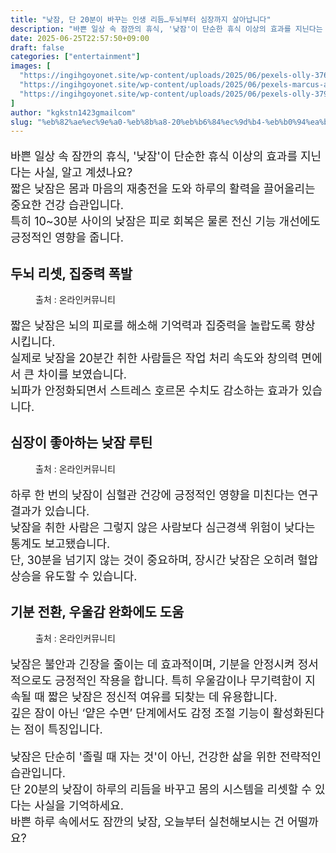```yaml
---
title: "낮잠, 단 20분이 바꾸는 인생 리듬…두뇌부터 심장까지 살아납니다"
description: "바쁜 일상 속 잠깐의 휴식, '낮잠'이 단순한 휴식 이상의 효과를 지닌다는 사실, 알고 계셨나요?짧은 낮잠은 몸과 마음의 재충전을 도와 하루의 활력을 끌어올리는 중요한 건강 습관입니다.특히 10~30분 사이의 낮잠은 피로 회복은 물론 전신 기능 개선에도 긍정적인 영향을"
date: 2025-06-25T22:57:50+09:00
draft: false
categories: ["entertainment"]
images: [
  "https://ingihgoyonet.site/wp-content/uploads/2025/06/pexels-olly-3765109-1024x683.jpg"
  "https://ingihgoyonet.site/wp-content/uploads/2025/06/pexels-marcus-aurelius-4064171-683x1024.jpg"
  "https://ingihgoyonet.site/wp-content/uploads/2025/06/pexels-olly-3790224-1-1024x683.jpg"
]
author: "kgkstn1423gmailcom"
slug: "%eb%82%ae%ec%9e%a0-%eb%8b%a8-20%eb%b6%84%ec%9d%b4-%eb%b0%94%ea%be%b8%eb%8a%94-%ec%9d%b8%ec%83%9d-%eb%a6%ac%eb%93%ac%eb%91%90%eb%87%8c%eb%b6%80%ed%84%b0-%ec%8b%ac%ec%9e%a5%ea%b9%8c%ec%a7%80"
---
```


<p style="font-size:18px">바쁜 일상 속 잠깐의 휴식, '낮잠'이 단순한 휴식 이상의 효과를 지닌다는 사실, 알고 계셨나요?<br>짧은 낮잠은 몸과 마음의 재충전을 도와 하루의 활력을 끌어올리는 중요한 건강 습관입니다.<br>특히 10~30분 사이의 낮잠은 피로 회복은 물론 전신 기능 개선에도 긍정적인 영향을 줍니다.</p> <h2 >두뇌 리셋, 집중력 폭발</h2> <figure ><img src="https://ingihgoyonet.site/wp-content/uploads/2025/06/pexels-olly-3765109-1024x683.jpg" alt="" style="aspect-ratio:16/9;object-fit:cover"/><figcaption >출처 : 온라인커뮤니티</figcaption></figure> <p style="font-size:18px">짧은 낮잠은 뇌의 피로를 해소해 기억력과 집중력을 놀랍도록 향상 시킵니다.<br>실제로 낮잠을 20분간 취한 사람들은 작업 처리 속도와 창의력 면에서 큰 차이를 보였습니다.<br>뇌파가 안정화되면서 스트레스 호르몬 수치도 감소하는 효과가 있습니다.</p> <h2 >심장이 좋아하는 낮잠 루틴</h2> <figure ><img src="https://ingihgoyonet.site/wp-content/uploads/2025/06/pexels-marcus-aurelius-4064171-683x1024.jpg" alt="" style="aspect-ratio:16/9;object-fit:cover"/><figcaption >출처 : 온라인커뮤니티</figcaption></figure> <p style="font-size:18px">하루 한 번의 낮잠이 심혈관 건강에 긍정적인 영향을 미친다는 연구 결과가 있습니다.<br>낮잠을 취한 사람은 그렇지 않은 사람보다 심근경색 위험이 낮다는 통계도 보고됐습니다.<br>단, 30분을 넘기지 않는 것이 중요하며, 장시간 낮잠은 오히려 혈압 상승을 유도할 수 있습니다.</p> <h2 >기분 전환, 우울감 완화에도 도움</h2> <figure ><img src="https://ingihgoyonet.site/wp-content/uploads/2025/06/pexels-olly-3790224-1-1024x683.jpg" alt="" style="aspect-ratio:16/9;object-fit:cover"/><figcaption >출처 : 온라인커뮤니티</figcaption></figure> <p style="font-size:18px">낮잠은 불안과 긴장을 줄이는 데 효과적이며, 기분을 안정시켜 정서적으로도 긍정적인 작용을 합니다. 특히 우울감이나 무기력함이 지속될 때 짧은 낮잠은 정신적 여유를 되찾는 데 유용합니다.<br>깊은 잠이 아닌 ‘얕은 수면’ 단계에서도 감정 조절 기능이 활성화된다는 점이 특징입니다.</p> <p style="font-size:18px">낮잠은 단순히 '졸릴 때 자는 것'이 아닌, 건강한 삶을 위한 전략적인 습관입니다.<br>단 20분의 낮잠이 하루의 리듬을 바꾸고 몸의 시스템을 리셋할 수 있다는 사실을 기억하세요.<br>바쁜 하루 속에서도 잠깐의 낮잠, 오늘부터 실천해보시는 건 어떨까요?</p>